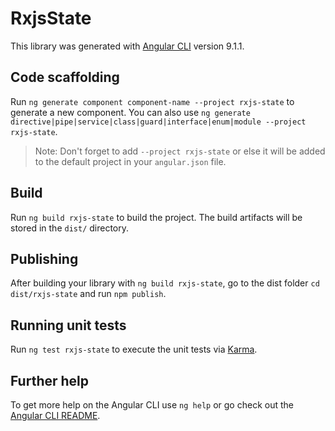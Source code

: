 # RxjsState

This library was generated with [Angular CLI](https://github.com/angular/angular-cli) version 9.1.1.

## Code scaffolding

Run `ng generate component component-name --project rxjs-state` to generate a new component. You can also use `ng generate directive|pipe|service|class|guard|interface|enum|module --project rxjs-state`.
> Note: Don't forget to add `--project rxjs-state` or else it will be added to the default project in your `angular.json` file. 

## Build

Run `ng build rxjs-state` to build the project. The build artifacts will be stored in the `dist/` directory.

## Publishing

After building your library with `ng build rxjs-state`, go to the dist folder `cd dist/rxjs-state` and run `npm publish`.

## Running unit tests

Run `ng test rxjs-state` to execute the unit tests via [Karma](https://karma-runner.github.io).

## Further help

To get more help on the Angular CLI use `ng help` or go check out the [Angular CLI README](https://github.com/angular/angular-cli/blob/master/README.md).
